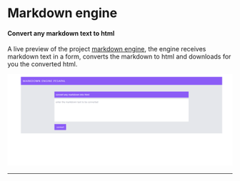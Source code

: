 # Markdown engine

#### Convert any markdown text to html

A live preview of the project [markdown engine](https://markdown-engine.herokuapp.com "live preview"), the engine receives markdown text in a form, converts the markdown to html and downloads for you the converted html.

![project image](https://github.com/ryanmwakio/markdown_engine/blob/master/img_1.png)

---
